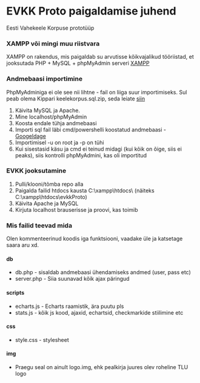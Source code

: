 # EVKK Proto paigaldamise juhend
Eesti Vahekeele Korpuse prototüüp

### XAMPP või mingi muu riistvara

XAMPP on rakendus, mis paigaldab su arvutisse kõikvajalikud tööriistad, et jooksutada PHP + MySQL + phpMyAdmin serveri
[XAMPP](https://www.apachefriends.org/index.html)

### Andmebaasi importimine

PhpMyAdminiga ei ole see nii lihtne - fail on liiga suur importimiseks.
Sul peab olema Kippari keelekorpus.sql.zip, seda leiate [siin](http://www.tlu.ee/~jaagup/andmed/keel/korpus/)

1. Käivita MySQL ja Apache.
2. Mine localhost/phpMyAdmin
3. Koosta endale tühja andmebaasi
4. Importi sql fail läbi cmd/powershelli koostatud andmebaasi - [Googeldage](https://dba.stackexchange.com/questions/24371/how-to-import-a-sql-file-in-mysql)
5. Importimisel -u on root ja -p on tühi
6. Kui sisestasid käsu ja cmd ei teinud midagi (kui kõik on õige, siis ei peaks), siis kontrolli phpMyAdmini, kas oli importitud

### EVKK jooksutamine

1. Pulli/klooni/tõmba repo alla
2. Paigalda failid htdocs kausta C:\xampp\htdocs\ (näiteks C:\xampp\htdocs\evkkProto)
3. Käivita Apache ja MySQL
4. Kirjuta localhost brauserisse ja proovi, kas toimib

### Mis failid teevad mida

Olen kommenteerinud koodis iga funktsiooni, vaadake üle ja katsetage saara aru xd.

#### db
- db.php - sisaldab andmebaasi ühendamiseks andmed (user, pass etc)
- server.php - Siia suunavad kõik ajax päringud

#### scripts
- echarts.js - Echarts raamistik, ära puutu pls
- stats.js - kõik js kood, ajaxid, echartsid, checkmarkide stiilimine etc

#### css
- style.css - stylesheet

#### img
- Praegu seal on ainult logo.img, ehk pealkirja juures olev roheline TLU logo


